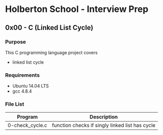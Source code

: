# Holberton School - Interview Prep
## 0x00 - C (Linked List Cycle)

### Purpose
This C programming language project covers
* linked list cycle

### Requirements
* Ubuntu 14.04 LTS
* gcc 4.8.4

### File List
| Program	  | Description						     |
| --------------- |:--------------------------------------------------------:|
| 0-check_cycle.c  | function checks if singly linked list has cycle |
